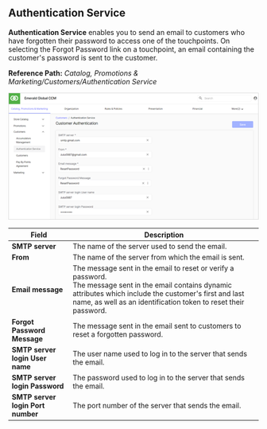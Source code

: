 ## Authentication Service

**Authentication Service** enables you to send an email to customers who have forgotten their password to access one of the touchpoints.
On selecting the Forgot Password link on a touchpoint, an email containing the customer's password is sent to the customer.

**Reference Path:** *Catalog, Promotions & Marketing/Customers/Authentication Service*

![Customers Authentication Screen](/Images/CustomersAuthenticationScreen.png)

|**Field**|**Description**|
|---------|----------|
|**SMTP server**|The name of the server used to send the email.|
|**From**|The name of the server from which the email is sent.|
|**Email message**|The message sent in the email to reset or verify a password.<br>The message sent in the email contains dynamic attributes which include the customer's first and last name, as well as an identification token to reset their password.|
|**Forgot Password Message**|The message sent in the email sent to customers to reset a forgotten password.|
|**SMTP server login User name**|The user name used to log in to the server that sends the email.|
|**SMTP server login Password**|The password used to log in to the server that sends the email.|
|**SMTP server login Port number**|The port number of the server that sends the email.|